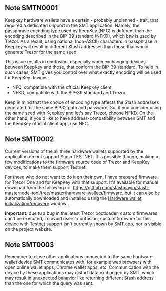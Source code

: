 ## Note SMTN0001
Keepkey hardware wallets have a certain - probably unplanned - trait, that required a 
dedicated support in the SMT application. Namely, the passphrase encoding type 
used by KeepKey (NFC) is different than the encoding described in the BIP-39 standard (NFKD), 
which btw is used by Trezor. As a result, using national (non-ASCII) characters 
in passphrase in Keepkey will result in different Stash addresses than those that would 
generate Trezor for the same seed.

This issue results in confusion, especially when exchanging devices between KeepKey and 
those, that conform the BIP-39 standard. To help in such cases, SMT gives you control over 
what exactly encoding will be used for KeepKey devices;
 * NFC, compatible with the official KeepKey client
 * NFKD, compatible with the BIP-39 standard and Trezor

Keep in mind that the choice of encoding type affects the Stash addresses generated for the 
same BIP32 path and password. So, if you consider using the same seed with KeepKey and 
let's say Trezor, choose NFKD. On the other hand, if you'd like to have address-compatibility 
between SMT and the KeepKey official client app, use NFC. 

## Note SMT0002
Current versions of the all three hardware wallets supported by the application do not support Stash TESTNET. It is possible though, making a few modifications to the firmware source code of Trezor and KeepKey devices, to make them support Testnet. 

For those who do not want to do it on their own, I have prepared firmware for Trezor One and for KeepKey with that support. It's available for manual download from the following url: https://github.com/stashpayio/stash-masternode-tool/tree/master/hardware-wallets/firmware, but it can also be automatically downloaded and installed using the [Hardware wallet initialization/recovery](hw-initialization-recovery.md) window`.  

**Important:** due tu a bug in the latest Trezor bootloader, custom firmwares can't be executed, To avoid users' confusion, custom firmware for this device with Testnet support isn't currently shown by SMT app, nor is visible on the project website.

## Note SMT0003
Remember to close other applications connected to the same hardware wallet device SMT 
communicates with, for example web browsers with open online wallet apps, Chrome wallet apps, etc. 
Communication with the device by these applications may distort data exchanged by SMT, which 
may result in unexpected bahavior like returning different Stash address than the one for which 
the query was sent.